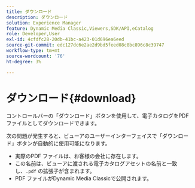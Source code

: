 ```yaml
---
title: ダウンロード
description: ダウンロード
solution: Experience Manager
feature: Dynamic Media Classic,Viewers,SDK/API,eCatalog
role: Developer,User
exl-id: 4cfdfc28-20db-41bc-a423-01d696ea6eed
source-git-commit: edc127dc6e2ae2d9bd5feed08c8bc896c8c39747
workflow-type: tm+mt
source-wordcount: '76'
ht-degree: 3%

---
```


# ダウンロード{#download}

コントロールバーの「ダウンロード」ボタンを使用して、電子カタログをPDF ファイルとしてダウンロードできます。

次の問題が発生すると、ビューアのユーザーインターフェイスで「ダウンロード」ボタンが自動的に使用可能になります。

* 実際のPDF ファイルは、お客様の会社に存在します。
* この名前は、ビューアに渡される電子カタログアセットの名前と一致し、`.pdf` の拡張子が含まれます。
* PDF ファイルがDynamic Media Classicで公開されます。
